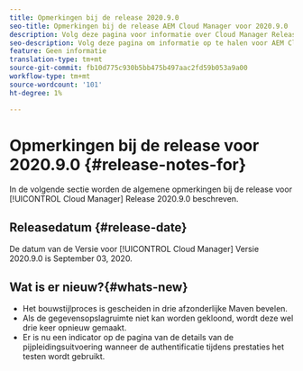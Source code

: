 ```yaml
---
title: Opmerkingen bij de release 2020.9.0
seo-title: Opmerkingen bij de release AEM Cloud Manager voor 2020.9.0
description: Volg deze pagina voor informatie over Cloud Manager Release 2020.9.0
seo-description: Volg deze pagina om informatie op te halen voor AEM Cloud Manager Release 2020.9.0
feature: Geen informatie
translation-type: tm+mt
source-git-commit: fb10d775c930b5bb475b497aac2fd59b053a9a00
workflow-type: tm+mt
source-wordcount: '101'
ht-degree: 1%

---
```


# Opmerkingen bij de release voor 2020.9.0 {#release-notes-for}

In de volgende sectie worden de algemene opmerkingen bij de release voor [!UICONTROL Cloud Manager] Release 2020.9.0 beschreven.

## Releasedatum {#release-date}

De datum van de Versie voor [!UICONTROL Cloud Manager] Versie 2020.9.0 is September 03, 2020.

## Wat is er nieuw?{#whats-new}

* Het bouwstijlproces is gescheiden in drie afzonderlijke Maven bevelen.
* Als de gegevensopslagruimte niet kan worden gekloond, wordt deze wel drie keer opnieuw gemaakt.
* Er is nu een indicator op de pagina van de details van de pijpleidingsuitvoering wanneer de authentificatie tijdens prestaties het testen wordt gebruikt.